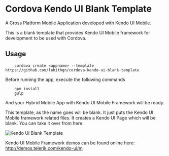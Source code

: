 # Cordova Kendo  UI Blank Template
A Cross Platform Mobile Application developed with Kendo UI Mobile.

This is a blank template that provides Kendo UI Mobile framework for development to be used with Cordova.

## Usage
```
    cordova create <appname> --template https://github.com/lohithgn/cordova-kendo-ui-blank-template
```
Before running the app, execute the following commands

```
	npm install
	gulp
```

And your Hybrid Mobile App with Kendo UI Mobile Framework will be ready.

This template, as the name goes will be blank. It just puts the Kendo UI Mobile framework related files. It creates a Kendo UI Page which will be blank. You can take it over from here. 


![Kendo UI Blank Template](http://content.screencast.com/users/Kashyapa/folders/TACO-CLI-ScreenShots/media/d68dbc1c-b55b-419b-b54f-bd4e71649cc5/TACOKendoUIBlank.png)

Kendo UI Mobile Framework demos can be found online here: <a href="http://demos.telerik.com/kendo-ui/m">http://demos.telerik.com/kendo-ui/m</a>
